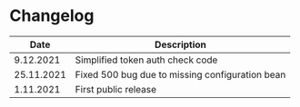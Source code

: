 Changelog
===

| Date          | Description                                           |
|---------------|-------------------------------------------------------|
| 9.12.2021     | Simplified token auth check code |
| 25.11.2021    | Fixed 500 bug due to missing configuration bean |
| 1.11.2021     | First public release |